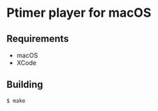 <!--
SPDX-FileCopyrightText: 2024 Shota FUJI <pockawoooh@gmail.com>

SPDX-License-Identifier: Apache-2.0
-->

# Ptimer player for macOS

## Requirements

- macOS
- XCode

## Building

```
$ make
```
